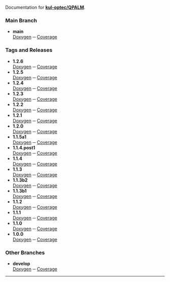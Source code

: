 Documentation for [**kul-optec/QPALM**](https://github.com/kul-optec/QPALM).

### Main Branch

- **main**  
  [Doxygen](Doxygen/index.html) ─ [Coverage](Coverage/index.html)

### Tags and Releases

- **1.2.6**  
  [Doxygen](1.2.6/Doxygen/index.html) ─ [Coverage](1.2.6/Coverage/index.html)
- **1.2.5**  
  [Doxygen](1.2.5/Doxygen/index.html) ─ [Coverage](1.2.5/Coverage/index.html)
- **1.2.4**  
  [Doxygen](1.2.4/Doxygen/index.html) ─ [Coverage](1.2.4/Coverage/index.html)
- **1.2.3**  
  [Doxygen](1.2.3/Doxygen/index.html) ─ [Coverage](1.2.3/Coverage/index.html)
- **1.2.2**  
  [Doxygen](1.2.2/Doxygen/index.html) ─ [Coverage](1.2.2/Coverage/index.html)
- **1.2.1**  
  [Doxygen](1.2.1/Doxygen/index.html) ─ [Coverage](1.2.1/Coverage/index.html)
- **1.2.0**  
  [Doxygen](1.2.0/Doxygen/index.html) ─ [Coverage](1.2.0/Coverage/index.html)
- **1.1.5a1**  
  [Doxygen](1.1.5a1/Doxygen/index.html) ─ [Coverage](1.1.5a1/Coverage/index.html)
- **1.1.4.post1**  
  [Doxygen](1.1.4.post1/Doxygen/index.html) ─ [Coverage](1.1.4.post1/Coverage/index.html)
- **1.1.4**  
  [Doxygen](1.1.4/Doxygen/index.html) ─ [Coverage](1.1.4/Coverage/index.html)
- **1.1.3**  
  [Doxygen](1.1.3/Doxygen/index.html) ─ [Coverage](1.1.3/Coverage/index.html)
- **1.1.3b2**  
  [Doxygen](1.1.3b2/Doxygen/index.html) ─ [Coverage](1.1.3b2/Coverage/index.html)
- **1.1.3b1**  
  [Doxygen](1.1.3b1/Doxygen/index.html) ─ [Coverage](1.1.3b1/Coverage/index.html)
- **1.1.2**  
  [Doxygen](1.1.2/Doxygen/index.html) ─ [Coverage](1.1.2/Coverage/index.html)
- **1.1.1**  
  [Doxygen](1.1.1/Doxygen/index.html) ─ [Coverage](1.1.1/Coverage/index.html)
- **1.1.0**  
  [Doxygen](1.1.0/Doxygen/index.html) ─ [Coverage](1.1.0/Coverage/index.html)
- **1.0.0**  
  [Doxygen](1.0.0/Doxygen/index.html) ─ [Coverage](1.0.0/Coverage/index.html)

### Other Branches

- **develop**  
  [Doxygen](develop/Doxygen/index.html) ─ [Coverage](develop/Coverage/index.html)

***

